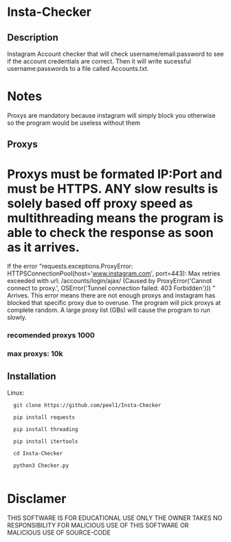 # Insta-Checker

## Description 
Instagram Account checker that will check username/email:password to see if the account credentials are correct. Then it will write sucessful username:passwords to a file called Accounts.txt. 

# Notes
Proxys are mandatory because instagram will simply block you otherwise so the program would be useless without them
## Proxys
# Proxys must be formated IP:Port and must be HTTPS. ANY slow results is solely based off proxy speed as multithreading means the program is able to check the response as soon as it arrives.

If the error "requests.exceptions.ProxyError: HTTPSConnectionPool(host='www.instagram.com', port=443): Max retries exceeded with url: /accounts/login/ajax/ (Caused by ProxyError('Cannot connect to proxy.', OSError('Tunnel connection failed: 403 Forbidden')))
" Arrives. This  error means there are not enough proxys and instagram has blocked that specific proxy due to overuse. The program will pick proxys at complete random. A large proxy list (GBs) will cause the program to run slowly.
### recomended proxys 1000 
### max proxys: 10k

## Installation
Linux:
```
  git clone https://github.com/peel1/Insta-Checker
  
  pip install requests
  
  pip install threading
  
  pip install itertools
  
  cd Insta-Checker
  
  python3 Checker.py
  
 ```


# Disclamer
THIS SOFTWARE IS FOR EDUCATIONAL USE ONLY THE OWNER TAKES NO RESPONSIBILITY FOR MALICIOUS USE OF THIS SOFTWARE OR MALICIOUS USE OF SOURCE-CODE
